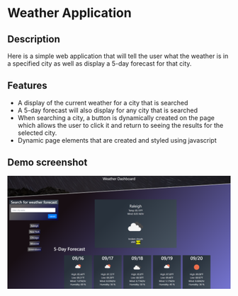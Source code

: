# Weather Application

## Description

Here is a simple web application that will tell the user what the weather is in a specified city as well as display a 5-day forecast for that city. 

## Features
- A display of the current weather for a city that is searched
- A 5-day forecast will also display for any city that is searched
- When searching a city, a button is dynamically created on the page which allows the user to click it and return to seeing the results for the selected city. 
- Dynamic page elements that are created and styled using javascript

## Demo screenshot

![demo-screenshot](https://github.com/McTastic/Weather-Dashboard/blob/main/assets/images/_F__Class%2520Bootcamp_Homework_Weather-Dashboard_index.html_%20(1).png?raw=true)